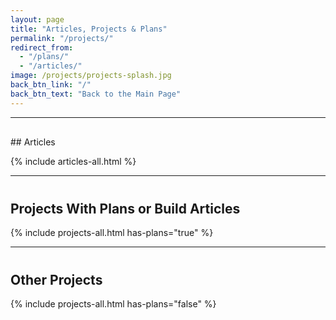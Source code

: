 ```yaml
---
layout: page
title: "Articles, Projects & Plans"
permalink: "/projects/"
redirect_from:
  - "/plans/"
  - "/articles/"
image: /projects/projects-splash.jpg
back_btn_link: "/"
back_btn_text: "Back to the Main Page"
---
```

<hr class="hr-thick" style="margin-bottom: 30px;">
## Articles

{% include articles-all.html %}

<hr class="hr-thick">

<h2 style="margin-top: 40px">Projects With Plans or Build Articles</h2>

{% include projects-all.html has-plans="true" %}

<hr class="hr-thick">

<h2 style="margin-top: 40px">Other Projects</h2>

{% include projects-all.html has-plans="false" %}
